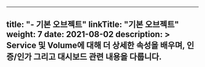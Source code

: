 
---
title: "- 기본 오브젝트"
linkTitle: "기본 오브젝트"
weight: 7
date: 2021-08-02
description: >
  Service 및 Volume에 대해 더 상세한 속성을 배우며, 인증/인가 그리고 대시보드 관련 내용을 다룹니다.
---
